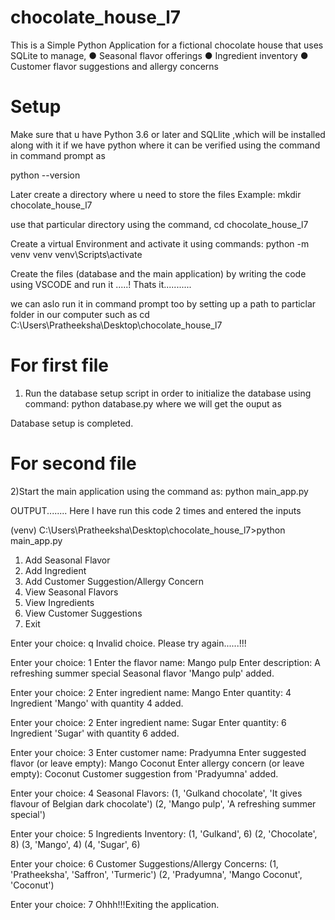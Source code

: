# chocolate_house_l7

This is a Simple Python Application for a fictional chocolate house that uses SQLite to manage,
● Seasonal flavor offerings
● Ingredient inventory
● Customer flavor suggestions and allergy concerns

# Setup 
Make sure that u have Python 3.6 or later and SQLlite ,which will be installed along with it if we have python
where it can be verified using the command in command prompt as

python --version

Later create a directory where u need to store the files 
Example:
mkdir chocolate_house_l7

use that particular directory using the command,
cd chocolate_house_l7

Create a virtual Environment and activate it using commands:
python -m venv venv
venv\Scripts\activate

Create the files (database and the main application) by writing the code using VSCODE and run it .....! Thats it...........

we can aslo run it in command prompt too by setting up a path to particlar folder in our computer such as 
cd C:\Users\Pratheeksha\Desktop\chocolate_house_l7

# For first file
1) Run the database setup script in order to initialize the database using command:
   python database.py
where we will get the ouput as

Database setup is completed.

# For second file
2)Start the main application using the command as:
  python main_app.py
  
OUTPUT........
Here I have run this code 2 times and entered the inputs 


(venv) C:\Users\Pratheeksha\Desktop\chocolate_house_l7>python main_app.py
1. Add Seasonal Flavor
2. Add Ingredient
3. Add Customer Suggestion/Allergy Concern
4. View Seasonal Flavors
5. View Ingredients
6. View Customer Suggestions
7. Exit

Enter your choice: q
Invalid choice. Please try again......!!!

Enter your choice: 1
Enter the flavor name: Mango pulp
Enter description: A refreshing summer special
Seasonal flavor 'Mango pulp' added.

Enter your choice: 2
Enter ingredient name: Mango
Enter quantity: 4
Ingredient 'Mango' with quantity 4 added.

Enter your choice: 2
Enter ingredient name: Sugar
Enter quantity: 6
Ingredient 'Sugar' with quantity 6 added.

Enter your choice: 3
Enter customer name: Pradyumna
Enter suggested flavor (or leave empty): Mango Coconut
Enter allergy concern (or leave empty): Coconut
Customer suggestion from 'Pradyumna' added.

Enter your choice: 4
Seasonal Flavors:
(1, 'Gulkand chocolate', 'It gives flavour of Belgian dark chocolate')
(2, 'Mango pulp', 'A refreshing summer special')

Enter your choice: 5
Ingredients Inventory:
(1, 'Gulkand', 6)
(2, 'Chocolate', 8)
(3, 'Mango', 4)
(4, 'Sugar', 6)

Enter your choice: 6
Customer Suggestions/Allergy Concerns:
(1, 'Pratheeksha', 'Saffron', 'Turmeric')
(2, 'Pradyumna', 'Mango Coconut', 'Coconut')

Enter your choice: 7
Ohhh!!!Exiting the application.












  
